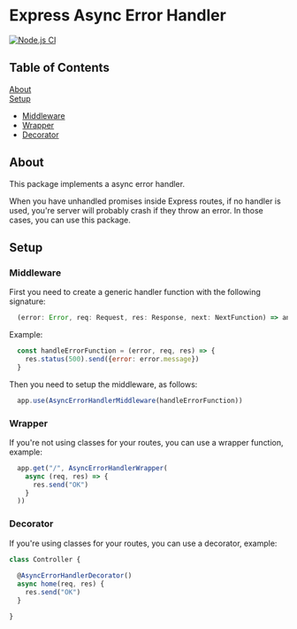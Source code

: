 # Express Async Error Handler

[![Node.js CI](https://github.com/kramer2005/express-async-error-handler/actions/workflows/test.yaml/badge.svg)](https://github.com/kramer2005/express-async-error-handler/actions/workflows/test.yaml)

## Table of Contents  
[About](#about)  
[Setup](#setup)
- [Middleware](#middleware)
- [Wrapper](#wrapper)
- [Decorator](#decorator)

## About
This package implements a async error handler.

When you have unhandled promises inside Express routes, if no handler is used, you're server will probably crash if they throw an error. In those cases, you can use this package.

## Setup
### Middleware

First you need to create a generic handler function with the following signature:

```js
  (error: Error, req: Request, res: Response, next: NextFunction) => any
```

Example:
```js
  const handleErrorFunction = (error, req, res) => {
    res.status(500).send({error: error.message})
  }
```

Then you need to setup the middleware, as follows:

```js
  app.use(AsyncErrorHandlerMiddleware(handleErrorFunction))
```

### Wrapper

If you're not using classes for your routes, you can use a wrapper function, example:

```js
  app.get("/", AsyncErrorHandlerWrapper(
    async (req, res) => {
      res.send("OK")
    }
  ))
```

### Decorator

If you're using classes for your routes, you can use a decorator, example:

```js
class Controller {
  
  @AsyncErrorHandlerDecorator()
  async home(req, res) {
    res.send("OK")
  }

}
```